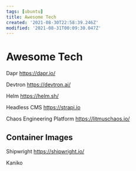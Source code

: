 ```yaml
---
tags: [ubuntu]
title: Awesome Tech
created: '2021-08-30T22:58:39.246Z'
modified: '2021-08-31T00:09:30.047Z'
---
```


# Awesome Tech


Dapr
https://dapr.io/

Devtron
https://devtron.ai/

Helm
https://helm.sh/

Headless CMS
https://strapi.io

Chaos Engineering Platform
https://litmuschaos.io/



## Container Images

Shipwright
https://shipwright.io/

Kaniko

